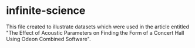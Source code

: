 # infinite-science
This file created to illustrate datasets which were used in the article entitled "The Effect of Acoustic Parameters on Finding the Form of a Concert Hall Using Odeon Combined Software".
